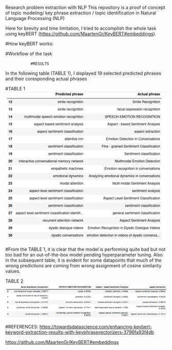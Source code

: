Research problem extraction with NLP
This repository is a proof of concept of topic modeling/ key phrase extraction / topic identification 
in Natural Language Processing (NLP)

Here for brevity and time limitation, I tried to accomplish the whole task
using keyBERT (https://github.com/MaartenGr/KeyBERT#embeddings).

#How keyBERT works:



#Workflow of the task


               #RESULTS
  In the following table (TABLE 1), I displayed 19 selected predicted phrases and their coresponding actual phrases
  
 #TABLE 1
![alt text](https://github.com/rmukaila/tib_screening/blob/master/actualANDextractedKeyPhrase.png)

#From the TABLE 1, it is clear that the model is performing quite bad but 
not too bad for an out-of-the-box model pending hyperparameter tuning. Also in
the subsequent table, it is evident for some datapoints that much of the 
wrong predictions are coming from wrong assignment of cosine similarity values.




TABLE 2
![alt text](https://github.com/rmukaila/tib_screening/blob/master/possiblePredictions_vs_actuals.png)



#REFERENCES:
https://towardsdatascience.com/enhancing-keybert-keyword-extraction-results-with-keyphrasevectorizers-3796fa93f4db

https://github.com/MaartenGr/KeyBERT#embeddings
